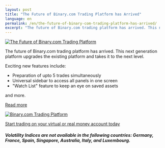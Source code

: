 ```yaml
---
layout: post
title: "The Future of Binary.com Trading Platform has Arrived"
language: en
permalink: /en/the-future-of-binary-com-trading-platform-has-arrived/
excerpt: "The future of Binary.com trading platform has arrived. This next generation platform upgrades the existing platform and takes it to the next level...."
---
```


<p class="p--action"><a href="http://info.binary.com/2cP9xZU"><img src="{{site.baseurl }}/images/image1.jpg" alt="The Future of Binary.com Trading Platform"></a></p>

The future of Binary.com trading platform has arrived. This next generation platform upgrades the existing platform and takes it to the next level.

Exciting new features include:

*  Preparation of upto 5 trades simultaneously
*  Universal sidebar to access all panels in one screen
*  "Watch List" feature to keep an eye on saved assets

and more.

<p class="p--action"><a class="button" href="http://info.binary.com/2dXoxFz"><span>Read more</span></a></p>

<p class="p--action"><a href="http://info.binary.com/2cP9xZU"><img src="{{site.baseurl }}/images/image2.png" alt="Binary.com Trading Platform"></a></p>
 
<p class="p--action"><a class="button" href="http://info.binary.com/2db4TBy"><span>Start trading on your virtual or real money account today</span></a></p>

##### Volatility Indices are not available in the following countries: Germany, France, Spain, Singapore, Australia, Italy, and Luxembourg.

